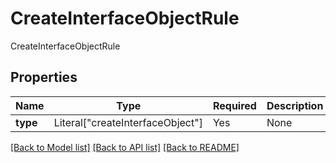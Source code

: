 # CreateInterfaceObjectRule

CreateInterfaceObjectRule

## Properties
| Name | Type | Required | Description |
| ------------ | ------------- | ------------- | ------------- |
**type** | Literal["createInterfaceObject"] | Yes | None |


[[Back to Model list]](../../../../README.md#models-v2-link) [[Back to API list]](../../../../README.md#apis-v2-link) [[Back to README]](../../../../README.md)
